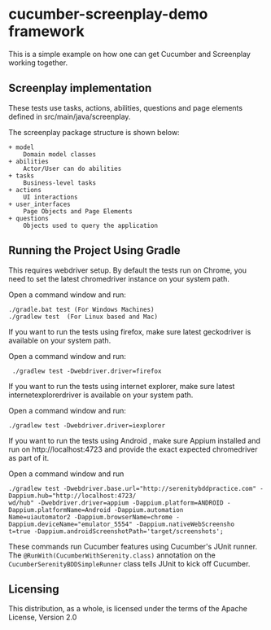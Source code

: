 # cucumber-screenplay-demo framework

This is a simple example on how one can get Cucumber and Screenplay working together.

## Screenplay implementation

These tests use tasks, actions, abilities, questions and page elements defined in src/main/java/screenplay.

The screenplay package structure is shown below:
````
+ model
    Domain model classes
+ abilities
    Actor/User can do abilities
+ tasks
    Business-level tasks
+ actions
    UI interactions
+ user_interfaces
    Page Objects and Page Elements
+ questions
    Objects used to query the application
````


## Running the Project Using Gradle

This requires webdriver setup. By default the tests run on Chrome, you need to set the latest chromedriver instance on your system path.

Open a command window and run:

    ./gradle.bat test (For Windows Machines)
    ./gradlew test  (For Linux based and Mac)

If you want to run the tests using firefox, make sure latest geckodriver is available on your system path. 

Open a command window and run:

     ./gradlew test -Dwebdriver.driver=firefox
    
If you want to run the tests using internet explorer, make sure latest internetexplorerdriver is available on your system path. 

Open a command window and run:

    ./gradlew test -Dwebdriver.driver=iexplorer

If you want to run the tests using Android , make sure Appium installed and run on http://localhost:4723 and provide the exact expected chromedriver as part of it. 

Open a command window and run

    ./gradlew test -Dwebdriver.base.url="http://serenitybddpractice.com" -Dappium.hub="http://localhost:4723/
    wd/hub" -Dwebdriver.driver=appium -Dappium.platform=ANDROID -Dappium.platformName=Android -Dappium.automation
    Name=uiautomator2 -Dappium.browserName=chrome -Dappium.deviceName="emulator_5554" -Dappium.nativeWebScreensho
    t=true -Dappium.androidScreenshotPath='target/screenshots';     

These commands run Cucumber features using Cucumber's JUnit runner. The `@RunWith(CucumberWithSerenity.class)` annotation on the `CucumberSerenityBDDSimpleRunner`
class tells JUnit to kick off Cucumber.

## Licensing

This distribution, as a whole, is licensed under the terms of the Apache License, Version 2.0
